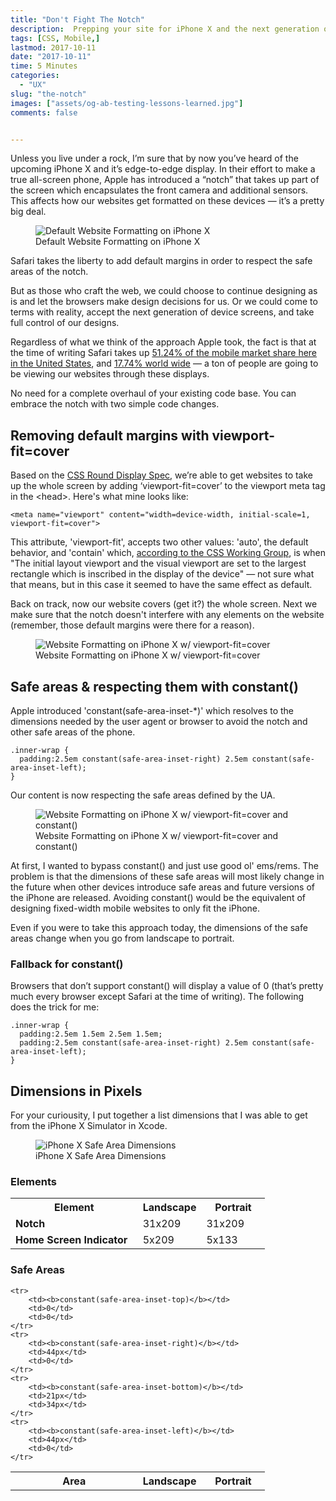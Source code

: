 ```yaml
---
title: "Don't Fight The Notch"
description:  Prepping your site for iPhone X and the next generation of devices.
tags: [CSS, Mobile,]
lastmod: 2017-10-11
date: "2017-10-11"
time: 5 Minutes
categories:
  - "UX"
slug: "the-notch" 
images: ["assets/og-ab-testing-lessons-learned.jpg"]
comments: false


---
```


Unless you live under a rock, I’m sure that by now you’ve heard of the upcoming iPhone X and it’s edge-to-edge display. In their effort to make a true all-screen phone, Apple has introduced a “notch” that takes up part of the screen which encapsulates the front camera and additional sensors. This affects how our websites get formatted on these devices — it’s a pretty big deal. 

<figure>
	<img src="/assets/iphone-x-landscape-viewport-fit-default.jpg" alt="Default Website Formatting on iPhone X">
	<figcaption>Default Website Formatting on iPhone X</figcaption>
</figure>

Safari takes the liberty to add default margins in order to respect the safe areas of the notch.

But as those who craft the web, we could choose to continue designing as is and let the browsers make design decisions for us. Or we could come to terms with reality, accept the next generation of device screens, and take full control of our designs.


Regardless of what we think of the approach Apple took, the fact is that at the time of writing Safari takes up [51.24% of the mobile market share here in the United States](http://gs.statcounter.com/browser-market-share/mobile/united-states-of-america), and [17.74% world wide](http://gs.statcounter.com/browser-market-share/mobile/worldwide) — a ton of people are going to be viewing our websites through these displays. 

No need for a complete overhaul of your existing code base. You can embrace the notch with two simple code changes.



<h2>Removing default margins with viewport-fit=cover</h2>

Based on the [CSS Round Display Spec](https://drafts.csswg.org/css-round-display/), we’re able to get websites to take up the whole screen by adding ‘viewport-fit=cover’ to the viewport meta tag in the &lt;head&gt;. Here's what mine looks like:



<pre class="language-markup"><code>&lt;meta name="viewport" content="width=device-width, initial-scale=1, viewport-fit=cover"&gt;</code>
</pre>

 This attribute, 'viewport-fit', accepts two other values: 'auto', the default behavior, and 'contain' which, [according to the CSS Working Group](https://drafts.csswg.org/css-round-display/#viewport-fit-descriptor), is when "The initial layout viewport and the visual viewport are set to the largest rectangle which is inscribed in the display of the device" — not sure what that means, but in this case it seemed to have the same effect as default.

Back on track, now our website covers (get it?) the whole screen. Next we make sure that the notch doesn't interfere with any elements on the website (remember, those default margins were there for a reason).

<figure>
	<img src="/assets/iphone-x-landscape-viewport-fit-cover.jpg" alt="Website Formatting on iPhone X w/ viewport-fit=cover">
	<figcaption>Website Formatting on iPhone X w/ viewport-fit=cover </figcaption>
</figure>

<h2>Safe areas & respecting them with constant()</h2>

Apple introduced 'constant(safe-area-inset-*)' which resolves to the dimensions needed by the user agent or browser to avoid the notch and other safe areas of the phone. 

<pre class="language-markup"><code>.inner-wrap {
  padding:2.5em constant(safe-area-inset-right) 2.5em constant(safe-area-inset-left);
}</code>
</pre>

Our content is now respecting the safe areas defined by the UA. 

<figure>
	<img src="/assets/iphone-x-horizontal-viewport-fit-cover.jpg" alt="Website Formatting on iPhone X w/ viewport-fit=cover and constant()">
	<figcaption>Website Formatting on iPhone X w/ viewport-fit=cover and constant()</figcaption>
</figure>



At first, I wanted to bypass constant() and just use good ol' ems/rems. The problem is that the dimensions of these safe areas will most likely change in the future when other devices introduce safe areas and future versions of the iPhone are released. Avoiding constant() would be the equivalent of designing fixed-width mobile websites to only fit the iPhone.

Even if you were to take this approach today, the dimensions of the safe areas change when you go from landscape to portrait.

 



<h3>Fallback for constant()</h3>

Browsers that don’t support constant() will display a value of 0 (that’s pretty much every browser except Safari at the time of writing). The following does the trick for me:


<pre class="language-markup"><code>.inner-wrap {
  padding:2.5em 1.5em 2.5em 1.5em;
  padding:2.5em constant(safe-area-inset-right) 2.5em constant(safe-area-inset-left);
}</code></pre>

<h2>Dimensions in Pixels</h2>

For your curiousity, I put together a list dimensions that I was able to get from the iPhone X Simulator in Xcode.

<figure class="figure-fullwidth">
	<img src="/assets/iphone-x-notch-safe-area-dimensions.jpg" alt="iPhone X Safe Area Dimensions">
	<figcaption>iPhone X Safe Area Dimensions</figcaption>
</figure>

<h3>Elements</h3>

<table>
	<tr>
		<th width="50%">Element</th>
		<th width="25%">Landscape</th>
		<th width="25%">Portrait</th>
	</tr>
	<tr>
		<td><b>Notch</b></td>
		<td>31x209</td>
		<td>31x209</td>
	</tr>
	<tr>
		<td><b>Home Screen Indicator</b></td>
		<td>5x209</td>
		<td>5x133</td>
	</tr>
	
</table>


<h3>Safe Areas</h3>

<table>
	<tr>
		<th width="50%">Area</th>
		<th width="25%">Landscape</th>
		<th width="25%">Portrait</th>
	</tr>
	
	<tr>
		<td><b>constant(safe-area-inset-top)</b></td>
		<td>0</td>
		<td>0</td>
	</tr>
	<tr>
		<td><b>constant(safe-area-inset-right)</b></td>
		<td>44px</td>
		<td>0</td>
	</tr>
	<tr>
		<td><b>constant(safe-area-inset-bottom)</b></td>
		<td>21px</td>
		<td>34px</td>
	</tr>
	<tr>
		<td><b>constant(safe-area-inset-left)</b></td>
		<td>44px</td>
		<td>0</td>
	</tr>
</table>





<!-- <h3>Horizontal</h3>

<figure>
	<img src="/assets/iphone-x-horizontal-viewport-fit-default.jpg" alt="iPhone X Horizontal Viewport Fit Default">
	<figcaption>Top: X
Right: X
Bottom: X
Left: X</figcaption>
</figure>



<h3>Vertical</h3>

<figure>
	<img src="/assets/iphone-x-horizontal-viewport-fit-default.jpg" alt="iPhone X Horizontal Viewport Fit Default">
	<figcaption>Top: X
Right: X
Bottom: X
Left: X</figcaption>
</figure>
 -->


